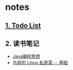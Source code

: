 # notes

## [1. Todo List](./TODO.md)

## 2. 读书笔记

* [Java编程思想](./readingNotes/Thinking+in+Java)
* [鸟哥的 Linux 私房菜 -- 基础](./readingNotes/鸟哥Linux)
